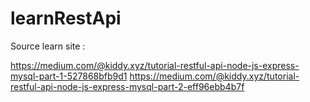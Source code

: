 # learnRestApi

Source learn site :

https://medium.com/@kiddy.xyz/tutorial-restful-api-node-js-express-mysql-part-1-527868bfb9d1
https://medium.com/@kiddy.xyz/tutorial-restful-api-node-js-express-mysql-part-2-eff96ebb4b7f
